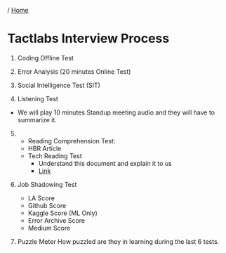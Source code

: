 / [Home](index.md)

# Tactlabs Interview Process

1. Coding Offline Test

2. Error Analysis (20 minutes Online Test)

3. Social Intelligence Test (SIT)

4. Listening Test
  - We will play 10 minutes Standup meeting audio and they will have to summarize it.
    
5. - Reading Comprehension Test: 
    - HBR Article
    - Tech Reading Test
      - Understand this document and explain it to us
      - [Link](https://docs.google.com/document/d/17ZiQC1Tp9iH320K-uqVLyiJmk4DHJ3c4zgQetJiKYQM/)

6. Job Shadowing Test
    - LA Score
    - Github Score
    - Kaggle Score (ML Only)
    - Error Archive Score
    - Medium Score

7. Puzzle Meter
  How puzzled are they in learning during the last 6 tests.

